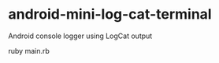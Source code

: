 android-mini-log-cat-terminal
=============================

Android console logger using LogCat output

ruby main.rb




